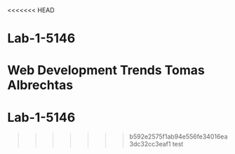<<<<<<< HEAD
# Lab-1-5146
 Web Development Trends
 Tomas Albrechtas
=======
# Lab-1-5146
>>>>>>> b592e2575f1ab94e556fe34016ea3dc32cc3eaf1
test
